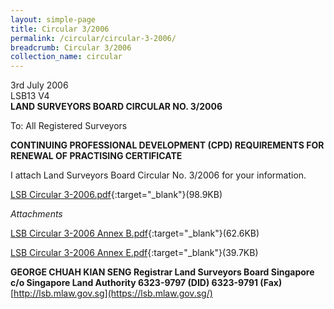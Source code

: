 ```yaml
---
layout: simple-page
title: Circular 3/2006
permalink: /circular/circular-3-2006/
breadcrumb: Circular 3/2006
collection_name: circular
---
```


3rd July 2006<br>
LSB13 V4<br>
**LAND SURVEYORS BOARD CIRCULAR NO. 3/2006**<br>


To: All Registered Surveyors

**CONTINUING PROFESSIONAL DEVELOPMENT (CPD) REQUIREMENTS FOR RENEWAL OF PRACTISING CERTIFICATE**

 I attach Land Surveyors Board Circular No. 3/2006 for your information.

[LSB Circular 3-2006.pdf](/files/linkclicka4e01.pdf){:target="_blank"}(98.9KB)


*Attachments*

[LSB Circular 3-2006 Annex B.pdf](/files/linkclickaca7.pdf){:target="_blank"}(62.6KB)

[LSB Circular 3-2006 Annex E.pdf](/files/linkclickd297.pdf){:target="_blank"}(39.7KB)



**GEORGE CHUAH KIAN SENG Registrar Land Surveyors Board Singapore**<br>
**c/o Singapore Land Authority 6323-9797 (DID) 6323-9791 (Fax)**<br>
[http://lsb.mlaw.gov.sg](https://lsb.mlaw.gov.sg/)
